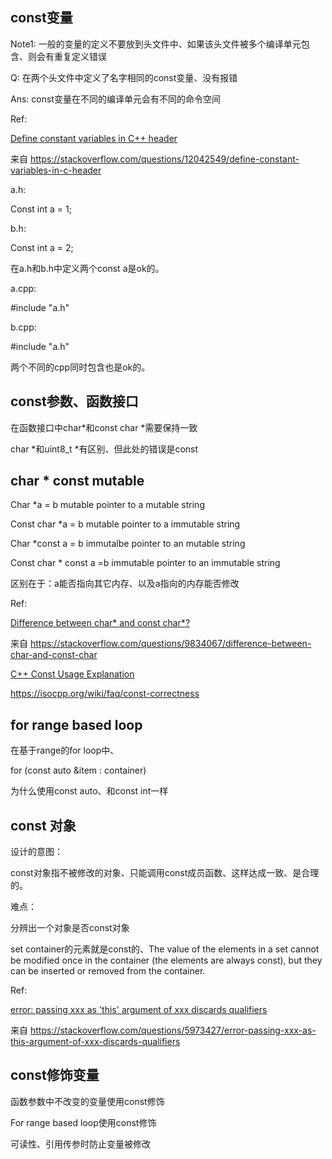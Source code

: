 ## const变量

Note1: 一般的变量的定义不要放到头文件中、如果该头文件被多个编译单元包含、则会有重复定义错误

 

Q: 在两个头文件中定义了名字相同的const变量、没有报错

Ans: const变量在不同的编译单元会有不同的命令空间

Ref: 

[Define constant variables in C++ header](https://stackoverflow.com/questions/12042549/define-constant-variables-in-c-header)

来自 <https://stackoverflow.com/questions/12042549/define-constant-variables-in-c-header> 

 

a.h:

Const int a = 1;

b.h:

Const int a = 2;

在a.h和b.h中定义两个const a是ok的。

 

a.cpp:

\#include "a.h"

b.cpp:

\#include "a.h"

两个不同的cpp同时包含也是ok的。

## const参数、函数接口

在函数接口中char*和const char *需要保持一致

char *和uint8_t *有区别、但此处的错误是const

## char * const mutable

Char *a = b mutable pointer to a mutable string

 

Const char *a = b mutable pointer to a immutable string

 

Char *const a = b immutalbe pointer to an mutable string

 

Const char * const a =b immutable pointer to an immutable string

 

区别在于：a能否指向其它内存、以及a指向的内存能否修改

 

Ref:

[Difference between char* and const char*?](https://stackoverflow.com/questions/9834067/difference-between-char-and-const-char)

 

来自 <https://stackoverflow.com/questions/9834067/difference-between-char-and-const-char> 

 

 

[C++ Const Usage Explanation](https://stackoverflow.com/questions/5598703/c-const-usage-explanation)

https://isocpp.org/wiki/faq/const-correctness

## for range based loop

在基于range的for loop中、

for (const auto &item : container)

为什么使用const auto、和const int一样

## const 对象

设计的意图：

const对象指不被修改的对象、只能调用const成员函数、这样达成一致、是合理的。

难点：

分辨出一个对象是否const对象

set container的元素就是const的、The value of the elements in a set cannot be modified once in the container (the elements are always const), but they can be inserted or removed from the container.

 

Ref:

[error: passing xxx as 'this' argument of xxx discards qualifiers](https://stackoverflow.com/questions/5973427/error-passing-xxx-as-this-argument-of-xxx-discards-qualifiers)

 

来自 <https://stackoverflow.com/questions/5973427/error-passing-xxx-as-this-argument-of-xxx-discards-qualifiers> 

## const修饰变量

函数参数中不改变的变量使用const修饰

 

For range based loop使用const修饰

 

可读性、引用传参时防止变量被修改